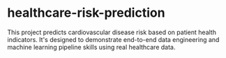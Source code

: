 # healthcare-risk-prediction
This project predicts cardiovascular disease risk based on patient health indicators. It's designed to demonstrate end-to-end data engineering and machine learning pipeline skills using real healthcare data.

